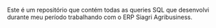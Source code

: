Este é um repositório que contém todas as queries SQL que desenvolvi durante meu período trabalhando com o ERP Siagri Agribusiness.
